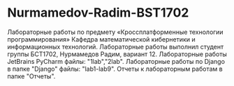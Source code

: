 # Nurmamedov-Radim-BST1702
Лабораторные работы по предмету «Кроссплатформенные технологии программирования»
Кафедра математической кибернетики и информационных технологий.
Лабораторные работы выполнил студент группы БСТ1702, Нурмамедов Радим, вариант 12.
Лабораторные работы JetBrains PyCharm файлы: "1lab","2lab".
Лабораторные работы по Django в папке "Django" файлы: "lab1-lab9".
Отчеты к лабораторным работам в папке "Отчеты".
